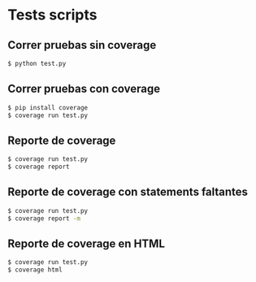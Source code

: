 # Tests scripts

## Correr pruebas sin coverage

```bash
$ python test.py
```

## Correr pruebas con coverage

```bash
$ pip install coverage
$ coverage run test.py
```

## Reporte de coverage

```bash
$ coverage run test.py
$ coverage report
```

## Reporte de coverage con statements faltantes

```bash
$ coverage run test.py
$ coverage report -m
```

## Reporte de coverage en HTML

```bash
$ coverage run test.py
$ coverage html
```
